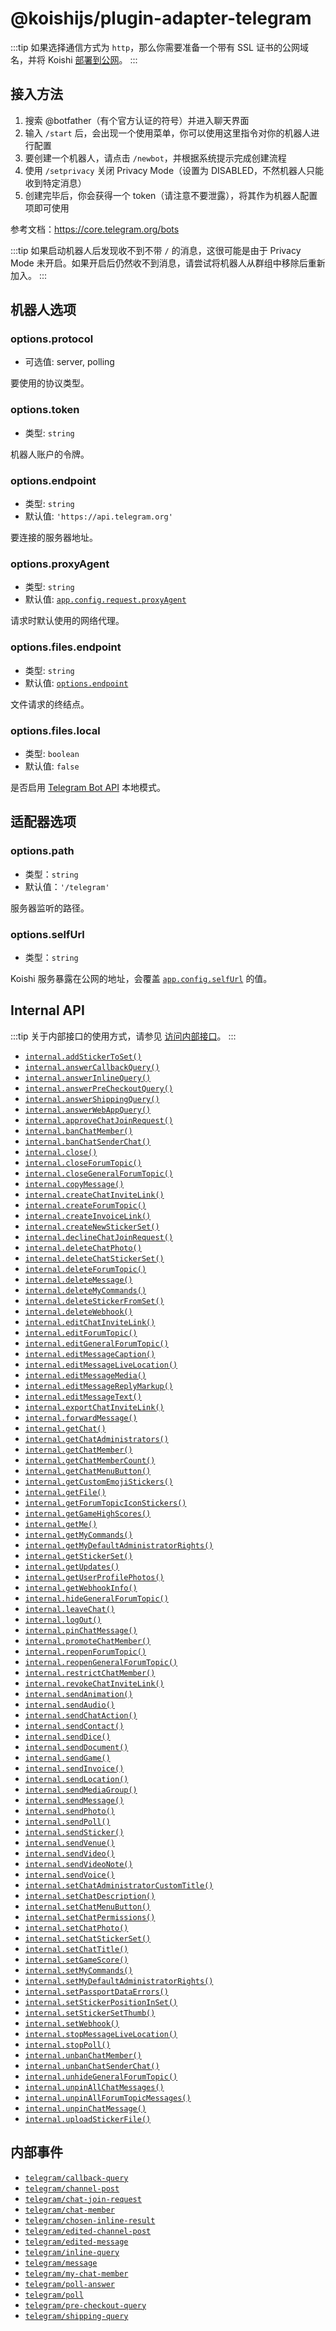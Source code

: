 # @koishijs/plugin-adapter-telegram

:::tip
如果选择通信方式为 `http`，那么你需要准备一个带有 SSL 证书的公网域名，并将 Koishi [部署到公网](../../manual/recipe/server.md)。
:::

## 接入方法

1. 搜索 @botfather（有个官方认证的符号）并进入聊天界面
2. 输入 `/start` 后，会出现一个使用菜单，你可以使用这里指令对你的机器人进行配置
3. 要创建一个机器人，请点击 `/newbot`，并根据系统提示完成创建流程
4. 使用 `/setprivacy` 关闭 Privacy Mode（设置为 DISABLED，不然机器人只能收到特定消息）
5. 创建完毕后，你会获得一个 token（请注意不要泄露），将其作为机器人配置项即可使用

参考文档：https://core.telegram.org/bots

:::tip
如果启动机器人后发现收不到不带 `/` 的消息，这很可能是由于 Privacy Mode 未开启。如果开启后仍然收不到消息，请尝试将机器人从群组中移除后重新加入。
:::

## 机器人选项

### options.protocol

- 可选值: server, polling

要使用的协议类型。

### options.token

- 类型: `string`

机器人账户的令牌。

### options.endpoint

- 类型: `string`
- 默认值: `'https://api.telegram.org'`

要连接的服务器地址。

### options.proxyAgent

- 类型: `string`
- 默认值: [`app.config.request.proxyAgent`](../../api/core/app.md#options-request-proxyagent)

请求时默认使用的网络代理。

### options.files.endpoint

- 类型: `string`
- 默认值: [`options.endpoint`](#options-bots-endpoint)

文件请求的终结点。

### options.files.local

- 类型: `boolean`
- 默认值: `false`

是否启用 [Telegram Bot API](https://github.com/tdlib/telegram-bot-api) 本地模式。

## 适配器选项

### options.path

- 类型：`string`
- 默认值：`'/telegram'`

服务器监听的路径。

### options.selfUrl

- 类型：`string`

Koishi 服务暴露在公网的地址，会覆盖 [`app.config.selfUrl`](../../api/core/app.md#options-selfurl) 的值。

## Internal API

:::tip
关于内部接口的使用方式，请参见 [访问内部接口](../../guide/adapter/bot.md#access-from-plugin)。
:::

- [`internal.addStickerToSet()`](https://core.telegram.org/bots/api#addstickertoset)
- [`internal.answerCallbackQuery()`](https://core.telegram.org/bots/api#answercallbackquery)
- [`internal.answerInlineQuery()`](https://core.telegram.org/bots/api#answerinlinequery)
- [`internal.answerPreCheckoutQuery()`](https://core.telegram.org/bots/api#answerprecheckoutquery)
- [`internal.answerShippingQuery()`](https://core.telegram.org/bots/api#answershippingquery)
- [`internal.answerWebAppQuery()`](https://core.telegram.org/bots/api#answerwebappquery)
- [`internal.approveChatJoinRequest()`](https://core.telegram.org/bots/api#approvechatjoinrequest)
- [`internal.banChatMember()`](https://core.telegram.org/bots/api#banchatmember)
- [`internal.banChatSenderChat()`](https://core.telegram.org/bots/api#banchatsenderchat)
- [`internal.close()`](https://core.telegram.org/bots/api#close)
- [`internal.closeForumTopic()`](https://core.telegram.org/bots/api#closeforumtopic)
- [`internal.closeGeneralForumTopic()`](https://core.telegram.org/bots/api#closegeneralforumtopic)
- [`internal.copyMessage()`](https://core.telegram.org/bots/api#copymessage)
- [`internal.createChatInviteLink()`](https://core.telegram.org/bots/api#createchatinvitelink)
- [`internal.createForumTopic()`](https://core.telegram.org/bots/api#createforumtopic)
- [`internal.createInvoiceLink()`](https://core.telegram.org/bots/api#createinvoicelink)
- [`internal.createNewStickerSet()`](https://core.telegram.org/bots/api#createnewstickerset)
- [`internal.declineChatJoinRequest()`](https://core.telegram.org/bots/api#declinechatjoinrequest)
- [`internal.deleteChatPhoto()`](https://core.telegram.org/bots/api#deletechatphoto)
- [`internal.deleteChatStickerSet()`](https://core.telegram.org/bots/api#deletechatstickerset)
- [`internal.deleteForumTopic()`](https://core.telegram.org/bots/api#deleteforumtopic)
- [`internal.deleteMessage()`](https://core.telegram.org/bots/api#deletemessage)
- [`internal.deleteMyCommands()`](https://core.telegram.org/bots/api#deletemycommands)
- [`internal.deleteStickerFromSet()`](https://core.telegram.org/bots/api#deletestickerfromset)
- [`internal.deleteWebhook()`](https://core.telegram.org/bots/api#deletewebhook)
- [`internal.editChatInviteLink()`](https://core.telegram.org/bots/api#editchatinvitelink)
- [`internal.editForumTopic()`](https://core.telegram.org/bots/api#editforumtopic)
- [`internal.editGeneralForumTopic()`](https://core.telegram.org/bots/api#editgeneralforumtopic)
- [`internal.editMessageCaption()`](https://core.telegram.org/bots/api#editmessagecaption)
- [`internal.editMessageLiveLocation()`](https://core.telegram.org/bots/api#editmessagelivelocation)
- [`internal.editMessageMedia()`](https://core.telegram.org/bots/api#editmessagemedia)
- [`internal.editMessageReplyMarkup()`](https://core.telegram.org/bots/api#editmessagereplymarkup)
- [`internal.editMessageText()`](https://core.telegram.org/bots/api#editmessagetext)
- [`internal.exportChatInviteLink()`](https://core.telegram.org/bots/api#exportchatinvitelink)
- [`internal.forwardMessage()`](https://core.telegram.org/bots/api#forwardmessage)
- [`internal.getChat()`](https://core.telegram.org/bots/api#getchat)
- [`internal.getChatAdministrators()`](https://core.telegram.org/bots/api#getchatadministrators)
- [`internal.getChatMember()`](https://core.telegram.org/bots/api#getchatmember)
- [`internal.getChatMemberCount()`](https://core.telegram.org/bots/api#getchatmembercount)
- [`internal.getChatMenuButton()`](https://core.telegram.org/bots/api#getchatmenubutton)
- [`internal.getCustomEmojiStickers()`](https://core.telegram.org/bots/api#getcustomemojistickers)
- [`internal.getFile()`](https://core.telegram.org/bots/api#getfile)
- [`internal.getForumTopicIconStickers()`](https://core.telegram.org/bots/api#getforumtopiciconstickers)
- [`internal.getGameHighScores()`](https://core.telegram.org/bots/api#getgamehighscores)
- [`internal.getMe()`](https://core.telegram.org/bots/api#getme)
- [`internal.getMyCommands()`](https://core.telegram.org/bots/api#getmycommands)
- [`internal.getMyDefaultAdministratorRights()`](https://core.telegram.org/bots/api#getmydefaultadministratorrights)
- [`internal.getStickerSet()`](https://core.telegram.org/bots/api#getstickerset)
- [`internal.getUpdates()`](https://core.telegram.org/bots/api#getupdates)
- [`internal.getUserProfilePhotos()`](https://core.telegram.org/bots/api#getuserprofilephotos)
- [`internal.getWebhookInfo()`](https://core.telegram.org/bots/api#getwebhookinfo)
- [`internal.hideGeneralForumTopic()`](https://core.telegram.org/bots/api#hidegeneralforumtopic)
- [`internal.leaveChat()`](https://core.telegram.org/bots/api#leavechat)
- [`internal.logOut()`](https://core.telegram.org/bots/api#logout)
- [`internal.pinChatMessage()`](https://core.telegram.org/bots/api#pinchatmessage)
- [`internal.promoteChatMember()`](https://core.telegram.org/bots/api#promotechatmember)
- [`internal.reopenForumTopic()`](https://core.telegram.org/bots/api#reopenforumtopic)
- [`internal.reopenGeneralForumTopic()`](https://core.telegram.org/bots/api#reopengeneralforumtopic)
- [`internal.restrictChatMember()`](https://core.telegram.org/bots/api#restrictchatmember)
- [`internal.revokeChatInviteLink()`](https://core.telegram.org/bots/api#revokechatinvitelink)
- [`internal.sendAnimation()`](https://core.telegram.org/bots/api#sendanimation)
- [`internal.sendAudio()`](https://core.telegram.org/bots/api#sendaudio)
- [`internal.sendChatAction()`](https://core.telegram.org/bots/api#sendchataction)
- [`internal.sendContact()`](https://core.telegram.org/bots/api#sendcontact)
- [`internal.sendDice()`](https://core.telegram.org/bots/api#senddice)
- [`internal.sendDocument()`](https://core.telegram.org/bots/api#senddocument)
- [`internal.sendGame()`](https://core.telegram.org/bots/api#sendgame)
- [`internal.sendInvoice()`](https://core.telegram.org/bots/api#sendinvoice)
- [`internal.sendLocation()`](https://core.telegram.org/bots/api#sendlocation)
- [`internal.sendMediaGroup()`](https://core.telegram.org/bots/api#sendmediagroup)
- [`internal.sendMessage()`](https://core.telegram.org/bots/api#sendmessage)
- [`internal.sendPhoto()`](https://core.telegram.org/bots/api#sendphoto)
- [`internal.sendPoll()`](https://core.telegram.org/bots/api#sendpoll)
- [`internal.sendSticker()`](https://core.telegram.org/bots/api#sendsticker)
- [`internal.sendVenue()`](https://core.telegram.org/bots/api#sendvenue)
- [`internal.sendVideo()`](https://core.telegram.org/bots/api#sendvideo)
- [`internal.sendVideoNote()`](https://core.telegram.org/bots/api#sendvideonote)
- [`internal.sendVoice()`](https://core.telegram.org/bots/api#sendvoice)
- [`internal.setChatAdministratorCustomTitle()`](https://core.telegram.org/bots/api#setchatadministratorcustomtitle)
- [`internal.setChatDescription()`](https://core.telegram.org/bots/api#setchatdescription)
- [`internal.setChatMenuButton()`](https://core.telegram.org/bots/api#setchatmenubutton)
- [`internal.setChatPermissions()`](https://core.telegram.org/bots/api#setchatpermissions)
- [`internal.setChatPhoto()`](https://core.telegram.org/bots/api#setchatphoto)
- [`internal.setChatStickerSet()`](https://core.telegram.org/bots/api#setchatstickerset)
- [`internal.setChatTitle()`](https://core.telegram.org/bots/api#setchattitle)
- [`internal.setGameScore()`](https://core.telegram.org/bots/api#setgamescore)
- [`internal.setMyCommands()`](https://core.telegram.org/bots/api#setmycommands)
- [`internal.setMyDefaultAdministratorRights()`](https://core.telegram.org/bots/api#setmydefaultadministratorrights)
- [`internal.setPassportDataErrors()`](https://core.telegram.org/bots/api#setpassportdataerrors)
- [`internal.setStickerPositionInSet()`](https://core.telegram.org/bots/api#setstickerpositioninset)
- [`internal.setStickerSetThumb()`](https://core.telegram.org/bots/api#setstickersetthumb)
- [`internal.setWebhook()`](https://core.telegram.org/bots/api#setwebhook)
- [`internal.stopMessageLiveLocation()`](https://core.telegram.org/bots/api#stopmessagelivelocation)
- [`internal.stopPoll()`](https://core.telegram.org/bots/api#stoppoll)
- [`internal.unbanChatMember()`](https://core.telegram.org/bots/api#unbanchatmember)
- [`internal.unbanChatSenderChat()`](https://core.telegram.org/bots/api#unbanchatsenderchat)
- [`internal.unhideGeneralForumTopic()`](https://core.telegram.org/bots/api#unhidegeneralforumtopic)
- [`internal.unpinAllChatMessages()`](https://core.telegram.org/bots/api#unpinallchatmessages)
- [`internal.unpinAllForumTopicMessages()`](https://core.telegram.org/bots/api#unpinallforumtopicmessages)
- [`internal.unpinChatMessage()`](https://core.telegram.org/bots/api#unpinchatmessage)
- [`internal.uploadStickerFile()`](https://core.telegram.org/bots/api#uploadstickerfile)

## 内部事件

- [`telegram/callback-query`](https://core.telegram.org/bots/api#update)
- [`telegram/channel-post`](https://core.telegram.org/bots/api#update)
- [`telegram/chat-join-request`](https://core.telegram.org/bots/api#update)
- [`telegram/chat-member`](https://core.telegram.org/bots/api#update)
- [`telegram/chosen-inline-result`](https://core.telegram.org/bots/api#update)
- [`telegram/edited-channel-post`](https://core.telegram.org/bots/api#update)
- [`telegram/edited-message`](https://core.telegram.org/bots/api#update)
- [`telegram/inline-query`](https://core.telegram.org/bots/api#update)
- [`telegram/message`](https://core.telegram.org/bots/api#update)
- [`telegram/my-chat-member`](https://core.telegram.org/bots/api#update)
- [`telegram/poll-answer`](https://core.telegram.org/bots/api#update)
- [`telegram/poll`](https://core.telegram.org/bots/api#update)
- [`telegram/pre-checkout-query`](https://core.telegram.org/bots/api#update)
- [`telegram/shipping-query`](https://core.telegram.org/bots/api#update)
